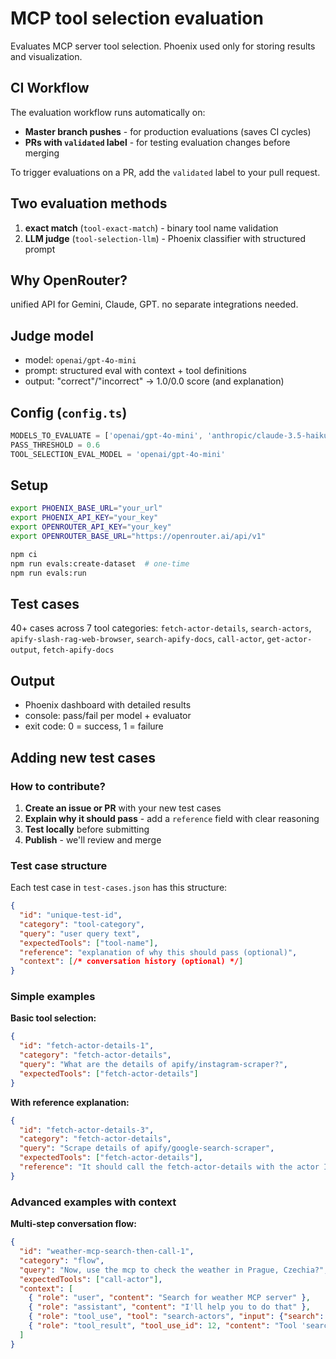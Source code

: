 # MCP tool selection evaluation

Evaluates MCP server tool selection. Phoenix used only for storing results and visualization.

## CI Workflow

The evaluation workflow runs automatically on:
- **Master branch pushes** - for production evaluations (saves CI cycles)
- **PRs with `validated` label** - for testing evaluation changes before merging

To trigger evaluations on a PR, add the `validated` label to your pull request.

## Two evaluation methods

1. **exact match** (`tool-exact-match`) - binary tool name validation
2. **LLM judge** (`tool-selection-llm`) - Phoenix classifier with structured prompt

## Why OpenRouter?

unified API for Gemini, Claude, GPT. no separate integrations needed.

## Judge model

- model: `openai/gpt-4o-mini`
- prompt: structured eval with context + tool definitions
- output: "correct"/"incorrect" → 1.0/0.0 score (and explanation)

## Config (`config.ts`)

```typescript
MODELS_TO_EVALUATE = ['openai/gpt-4o-mini', 'anthropic/claude-3.5-haiku', 'google/gemini-2.5-flash']
PASS_THRESHOLD = 0.6
TOOL_SELECTION_EVAL_MODEL = 'openai/gpt-4o-mini'
```

## Setup

```bash
export PHOENIX_BASE_URL="your_url"
export PHOENIX_API_KEY="your_key"
export OPENROUTER_API_KEY="your_key"
export OPENROUTER_BASE_URL="https://openrouter.ai/api/v1"

npm ci
npm run evals:create-dataset  # one-time
npm run evals:run
```

## Test cases

40+ cases across 7 tool categories: `fetch-actor-details`, `search-actors`, `apify-slash-rag-web-browser`, `search-apify-docs`, `call-actor`, `get-actor-output`, `fetch-apify-docs`

## Output

- Phoenix dashboard with detailed results
- console: pass/fail per model + evaluator
- exit code: 0 = success, 1 = failure

## Adding new test cases

### How to contribute?

1. **Create an issue or PR** with your new test cases
2. **Explain why it should pass** - add a `reference` field with clear reasoning
3. **Test locally** before submitting
4. **Publish** - we'll review and merge

### Test case structure

Each test case in `test-cases.json` has this structure:

```json
{
  "id": "unique-test-id",
  "category": "tool-category",
  "query": "user query text",
  "expectedTools": ["tool-name"],
  "reference": "explanation of why this should pass (optional)",
  "context": [/* conversation history (optional) */]
}
```

### Simple examples

**Basic tool selection:**
```json
{
  "id": "fetch-actor-details-1",
  "category": "fetch-actor-details",
  "query": "What are the details of apify/instagram-scraper?",
  "expectedTools": ["fetch-actor-details"]
}
```

**With reference explanation:**
```json
{
  "id": "fetch-actor-details-3",
  "category": "fetch-actor-details",
  "query": "Scrape details of apify/google-search-scraper",
  "expectedTools": ["fetch-actor-details"],
  "reference": "It should call the fetch-actor-details with the actor ID 'apify/google-search-scraper' and return the actor's documentation."
}
```

### Advanced examples with context

**Multi-step conversation flow:**
```json
{
  "id": "weather-mcp-search-then-call-1",
  "category": "flow",
  "query": "Now, use the mcp to check the weather in Prague, Czechia?",
  "expectedTools": ["call-actor"],
  "context": [
    { "role": "user", "content": "Search for weather MCP server" },
    { "role": "assistant", "content": "I'll help you to do that" },
    { "role": "tool_use", "tool": "search-actors", "input": {"search": "weather mcp", "limit": 5} },
    { "role": "tool_result", "tool_use_id": 12, "content": "Tool 'search-actors' successful, Actor found: jiri.spilka/weather-mcp-server" }
  ]
}
```
